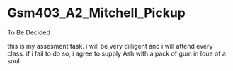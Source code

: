 # Gsm403_A2_Mitchell_Pickup
To Be Decided

this is my assesment task. i will be very dilligent and i will attend every class.
if i fail to do so, i agree to supply Ash with a pack of gum in loue of a soul.
